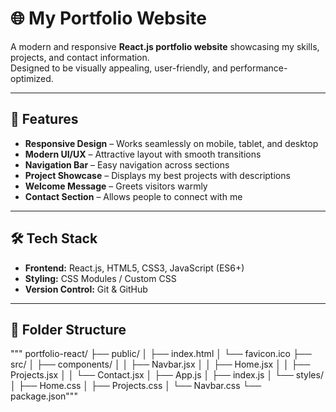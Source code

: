 # 🌐 My Portfolio Website

A modern and responsive **React.js portfolio website** showcasing my skills, projects, and contact information.  
Designed to be visually appealing, user-friendly, and performance-optimized.

---

## 🚀 Features

- **Responsive Design** – Works seamlessly on mobile, tablet, and desktop
- **Modern UI/UX** – Attractive layout with smooth transitions
- **Navigation Bar** – Easy navigation across sections
- **Project Showcase** – Displays my best projects with descriptions
- **Welcome Message** – Greets visitors warmly
- **Contact Section** – Allows people to connect with me

---

## 🛠️ Tech Stack

- **Frontend:** React.js, HTML5, CSS3, JavaScript (ES6+)
- **Styling:** CSS Modules / Custom CSS
- **Version Control:** Git & GitHub

---

## 📂 Folder Structure

""" portfolio-react/
├── public/
│ ├── index.html
│ └── favicon.ico
├── src/
│ ├── components/
│ │ ├── Navbar.jsx
│ │ ├── Home.jsx
│ │ ├── Projects.jsx
│ │ └── Contact.jsx
│ ├── App.js
│ ├── index.js
│ └── styles/
│ ├── Home.css
│ ├── Projects.css
│ └── Navbar.css
└── package.json"""
